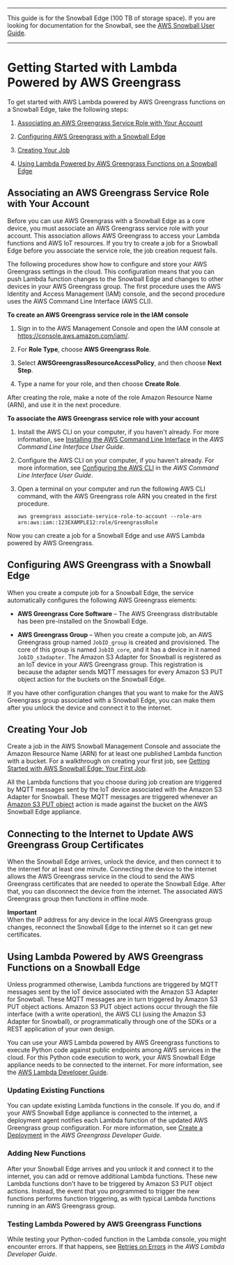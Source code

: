--------

This guide is for the Snowball Edge \(100 TB of storage space\)\. If you are looking for documentation for the Snowball, see the [AWS Snowball User Guide](http://docs.aws.amazon.com/snowball/latest/ug/whatissnowball.html)\.

--------

# Getting Started with Lambda Powered by AWS Greengrass<a name="function-getting-started"></a>

To get started with AWS Lambda powered by AWS Greengrass functions on a Snowball Edge, take the following steps:

1. [Associating an AWS Greengrass Service Role with Your Account](#gg-associate-role)

1. [Configuring AWS Greengrass with a Snowball Edge](#gg-config)

1. [Creating Your Job](#function-create-job)

1. [Using Lambda Powered by AWS Greengrass Functions on a Snowball Edge](#use-functions)

## Associating an AWS Greengrass Service Role with Your Account<a name="gg-associate-role"></a>

Before you can use AWS Greengrass with a Snowball Edge as a core device, you must associate an AWS Greengrass service role with your account\. This association allows AWS Greengrass to access your Lambda functions and AWS IoT resources\. If you try to create a job for a Snowball Edge before you associate the service role, the job creation request fails\.

The following procedures show how to configure and store your AWS Greengrass settings in the cloud\. This configuration means that you can push Lambda function changes to the Snowball Edge and changes to other devices in your AWS Greengrass group\. The first procedure uses the AWS Identity and Access Management \(IAM\) console, and the second procedure uses the AWS Command Line Interface \(AWS CLI\)\. 

**To create an AWS Greengrass service role in the IAM console**

1. Sign in to the AWS Management Console and open the IAM console at [https://console\.aws\.amazon\.com/iam/](https://console.aws.amazon.com/iam/)\.

1. For **Role Type**, choose **AWS Greengrass Role**\.

1. Select **AWSGreengrassResourceAccessPolicy**, and then choose **Next Step**\.

1. Type a name for your role, and then choose **Create Role**\.

After creating the role, make a note of the role Amazon Resource Name \(ARN\), and use it in the next procedure\.

**To associate the AWS Greengrass service role with your account**

1. Install the AWS CLI on your computer, if you haven't already\. For more information, see [Installing the AWS Command Line Interface](http://docs.aws.amazon.com/cli/latest/userguide/installing.html) in the *AWS Command Line Interface User Guide*\.

1. Configure the AWS CLI on your computer, if you haven't already\. For more information, see [Configuring the AWS CLI](http://docs.aws.amazon.com/cli/latest/userguide/cli-chap-getting-started.html) in the *AWS Command Line Interface User Guide*\.

1. Open a terminal on your computer and run the following AWS CLI command, with the AWS Greengrass role ARN you created in the first procedure\.

   ```
   aws greengrass associate-service-role-to-account --role-arn arn:aws:iam::123EXAMPLE12:role/GreengrassRole
   ```

Now you can create a job for a Snowball Edge and use AWS Lambda powered by AWS Greengrass\.

## Configuring AWS Greengrass with a Snowball Edge<a name="gg-config"></a>

When you create a compute job for a Snowball Edge, the service automatically configures the following AWS Greengrass elements:

+ **AWS Greengrass Core Software** – The AWS Greengrass distributable has been pre\-installed on the Snowball Edge\.

+ **AWS Greengrass Group** – When you create a compute job, an AWS Greengrass group named `JobID_group` is created and provisioned\. The core of this group is named `JobID_core`, and it has a device in it named `JobID_s3adapter`\. The Amazon S3 Adapter for Snowball is registered as an IoT device in your AWS Greengrass group\. This registration is because the adapter sends MQTT messages for every Amazon S3 PUT object action for the buckets on the Snowball Edge\.

If you have other configuration changes that you want to make for the AWS Greengrass group associated with a Snowball Edge, you can make them after you unlock the device and connect it to the internet\.

## Creating Your Job<a name="function-create-job"></a>

Create a job in the AWS Snowball Management Console and associate the Amazon Resource Name \(ARN\) for at least one published Lambda function with a bucket\. For a walkthrough on creating your first job, see [Getting Started with AWS Snowball Edge: Your First Job](common-get-start.md)\. 

All the Lambda functions that you choose during job creation are triggered by MQTT messages sent by the IoT device associated with the Amazon S3 Adapter for Snowball\. These MQTT messages are triggered whenever an [Amazon S3 PUT object](http://docs.aws.amazon.com/AmazonS3/latest/API/RESTObjectPUT.html) action is made against the bucket on the AWS Snowball Edge appliance\.

## Connecting to the Internet to Update AWS Greengrass Group Certificates<a name="function-update-certs"></a>

When the Snowball Edge arrives, unlock the device, and then connect it to the internet for at least one minute\. Connecting the device to the internet allows the AWS Greengrass service in the cloud to send the AWS Greengrass certificates that are needed to operate the Snowball Edge\. After that, you can disconnect the device from the internet\. The associated AWS Greengrass group then functions in offline mode\.

**Important**  
When the IP address for any device in the local AWS Greengrass group changes, reconnect the Snowball Edge to the internet so it can get new certificates\.

## Using Lambda Powered by AWS Greengrass Functions on a Snowball Edge<a name="use-functions"></a>

Unless programmed otherwise, Lambda functions are triggered by MQTT messages sent by the IoT device associated with the Amazon S3 Adapter for Snowball\. These MQTT messages are in turn triggered by Amazon S3 PUT object actions\. Amazon S3 PUT object actions occur through the file interface \(with a write operation\), the AWS CLI \(using the Amazon S3 Adapter for Snowball\), or programmatically through one of the SDKs or a REST application of your own design\.

You can use your AWS Lambda powered by AWS Greengrass functions to execute Python code against public endpoints among AWS services in the cloud\. For this Python code execution to work, your AWS Snowball Edge appliance needs to be connected to the internet\. For more information, see the [AWS Lambda Developer Guide](http://docs.aws.amazon.com/lambda/latest/dg/)\.

### Updating Existing Functions<a name="update-functions"></a>

You can update existing Lambda functions in the console\. If you do, and if your AWS Snowball Edge appliance is connected to the internet, a deployment agent notifies each Lambda function of the updated AWS Greengrass group configuration\. For more information, see [Create a Deployment](http://docs.aws.amazon.com/lambda/latest/dg/create-deployment.html) in the *AWS Greengrass Developer Guide*\.

### Adding New Functions<a name="add-new-functions"></a>

After your Snowball Edge arrives and you unlock it and connect it to the internet, you can add or remove additional Lambda functions\. These new Lambda functions don't have to be triggered by Amazon S3 PUT object actions\. Instead, the event that you programmed to trigger the new functions performs function triggering, as with typical Lambda functions running in an AWS Greengrass group\. 

### Testing Lambda Powered by AWS Greengrass Functions<a name="testing-functions"></a>

While testing your Python\-coded function in the Lambda console, you might encounter errors\. If that happens, see [Retries on Errors](http://docs.aws.amazon.com/lambda/latest/dg/retries-on-errors.html) in the *AWS Lambda Developer Guide*\.